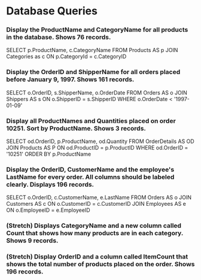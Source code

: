 # Database Queries

### Display the ProductName and CategoryName for all products in the database. Shows 76 records.
SELECT p.ProductName, c.CategoryName
FROM Products AS p
JOIN Categories as c
	ON p.CategoryId = c.CategoryID

### Display the OrderID and ShipperName for all orders placed before January 9, 1997. Shows 161 records.
SELECT o.OrderID, s.ShipperName, o.OrderDate
FROM Orders AS o
JOIN Shippers AS s
	ON o.ShipperID = s.ShipperID
WHERE o.OrderDate < '1997-01-09'

### Display all ProductNames and Quantities placed on order 10251. Sort by ProductName. Shows 3 records.
SELECT od.OrderID, p.ProductName, od.Quantity
FROM OrderDetails AS OD
JOIN Products AS P
	ON od.ProductID = p.ProductID
WHERE od.OrderID = '10251'
ORDER BY p.ProductName

### Display the OrderID, CustomerName and the employee's LastName for every order. All columns should be labeled clearly. Displays 196 records.
SELECT o.OrderID, c.CustomerName, e.LastName
FROM Orders AS o
JOIN Customers AS c
	ON o.CustomerID = c.CustomerID
JOIN Employees AS e
	ON o.EmployeeID = e.EmployeeID

### (Stretch)  Displays CategoryName and a new column called Count that shows how many products are in each category. Shows 9 records.

### (Stretch) Display OrderID and a  column called ItemCount that shows the total number of products placed on the order. Shows 196 records. 